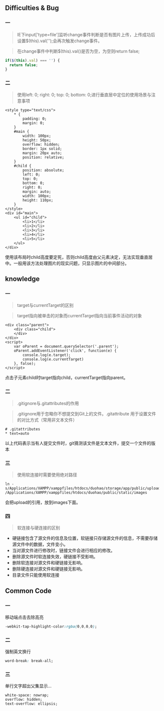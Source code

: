 ## Difficulties & Bug

### 一

> IE下input['type=file']监听change事件判断是否有图片上传，上传成功后设置$(this).val('');会再次触发change事件。

> 在change事件中判断$(this).val()是否为空，为空则return false;

```javascript
if($(this).val) === '') {
  return false; 
}
```

### 二

> 使用left: 0; right: 0; top: 0; bottom: 0;进行垂直居中定位的使用场景与注意事项

```
<style type="text/css">
	* {
		padding: 0;
		margin: 0;
	}
	#main {
		width: 100px;
		height: 50px;
		overflow: hidden;
		border: 1px solid;
		margin: 20px auto;
		position: relative;
	}
	#child {
		position: absolute;
		left: 0;
		top: 0;
		bottom: 0;
		right: 0;
		margin: auto;
		width: 100px;
		height: 110px;
	}
</style>
<div id="main">
	<ul id="child">
		<li>1</li>
		<li>2</li>
		<li>3</li>
		<li>4</li>
		<li>5</li>
	</ul>
</div>
```

使用该布局时child高度要定死，否则child高度由父元素决定，无法实现垂直居中。一般用该方法处理图片的现实问题，只显示图片的中间部分。

## knowledge

### 一

> target与currentTarget的区别

> target指向被单击的对象而currentTarget指向当前事件活动的对象

```
<div class="parent">
	<div class="child">
	</div>
</div>
<script>
	var oParent = document.querySelector('.parent');
	oParent.addEventListener('click', function(e) {
		console.log(e.target);
		console.log(e.currentTarget)
	}, false);
</script>
```

点击子元素child时target指向child，currentTarget指向parent。

### 二

> .gitignore与.gitattributes的作用

>.gitignore用于忽略你不想提交到Git上的文件。.gitattribute 用于设置文件的对比方式（常用非文本文件）

```Git
# .gitattributes
* text=auto
```

以上代码表示当有人提交文件时，git猜测该文件是文本文件，提交一个文件的版本

### 三

> 使用软连接时需要使用绝对路径

```Git
ln -s/Applications/XAMPP/xamppfiles/htdocs/duohao/storage/app/public/upload/ /Applications/XAMPP/xamppfiles/htdocs/duohao/public/static/images
```

会把upload的引用，放到images下面。

### 四

> 软连接与硬连接的区别

- 硬链接包含了源文件的信息及位置，软链接只存储源文件的信息，不需要存储源文件中的数据，文件变小。
- 当对源文件进行修改时，链接文件会进行相应的修改。
- 删除源文件时软连接失效，硬链接不受影响。
- 删除软连接对源文件和硬链接无影响。
- 删除硬连接对源文件和硬链接无影响。
- 目录文件只能使用软连接

## Common Code

### 一

移动端点击去除高亮

```css
-webkit-tap-highlight-color:rgba(0,0,0,0);
```

### 二

强制英文换行

```css
word-break: break-all;
```

### 三

单行文字超出父集显示...

```
white-space: nowrap;
overflow: hidden;
text-overflow: ellipsis;
```
